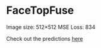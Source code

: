 # FaceTopFuse

Image size: 512×512
MSE Loss: 834

Check out the predictions [here](https://docs.google.com/document/d/1IE2g5GoinkY5h6h1vE3SchGspjYBBBk37XbiY7C19v4/edit)
